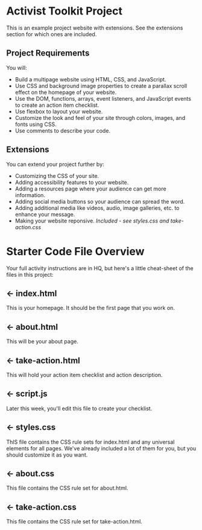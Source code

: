 # Activist Toolkit Project

This is an example project website with extensions. See the extensions section for which ones are included.

## Project Requirements

You will:

- Build a multipage website using HTML, CSS, and JavaScript.
- Use CSS and background image properties to create a parallax scroll effect on the homepage of your website.
- Use the DOM, functions, arrays, event listeners, and JavaScript events to create an action item checklist.
- Use flexbox to layout your website.
- Customize the look and feel of your site through colors, images, and fonts using CSS.
- Use comments to describe your code.

## Extensions

You can extend your project further by:

- Customizing the CSS of your site.
- Adding accessibility features to your website.
- Adding a resources page where your audience can get more information.
- Adding social media buttons so your audience can spread the word.
- Adding additional media like videos, audio, image galleries, etc. to enhance your message.
- Making your website reponsive. *Included - see styles.css and take-action.css*

# Starter Code File Overview

Your full activity instructions are in HQ, but here's a little cheat-sheet of the files in this project:

## ← index.html

This is your homepage. It should be the first page that you work on.

## ← about.html

This will be your about page.

## ← take-action.html

This will hold your action item checklist and action description.

## ← script.js

Later this week, you'll edit this file to create your checklist.

## ← styles.css

ThIS file contains the CSS rule sets for index.html and any universal elements for all pages.
We've already included a lot of them for you, but you should customize it as you want.

## ← about.css

This file contains the CSS rule set for about.html.

## ← take-action.css

This file contains the CSS rule set for take-action.html.
